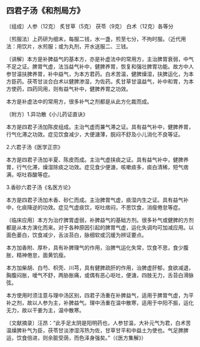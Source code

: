 ## 四君子汤《和剂局方》

〔组成〕人参（12克） 炙甘草（5克） 茯苓（9克） 白术（12克）各等分

〔煎服法〕上药研为细末，每服二钱，水一盏，煎至七分，不拘时服。（近代用法：用饮片，水煎服；或为丸剂，开水送服二、三钱。

〔讲解〕本方是补脾益气的基本方，亦是补虚法中的常用方，主治脾胃衰弱，中气不足之证。脾胃气虚，法当益气补中，健脾养胃，恢复和强壮脾胃功能。故方中人参甘温扶脾养胃，补中益气，为本方君药。白术苦温，健脾燥湿，扶脾运化，为本方臣药。茯苓甘淡合白术以健脾渗湿，为佐药。炙甘草甘温益气，补中和胃，为本方使药，四药同用，则有益气补中，健脾养胃之功效。

本方是补虚法中的常用方，很多补气之剂都是从此方化裁而成。

〔附方〕1.异功散《小儿药证直诀》

本方是四君子汤加陈皮组成。主治气虚而兼气滞之证。具有益气补中，健脾养胃，行气化滞之功效。症见饮食减少，大便溏薄，脘闷不舒及小儿消化不良等证。

2.六君子汤《医学正宗》

本方是四君子汤加半夏、陈皮而成。主治气虚挟痰之证。具有益气补中，健脾养胃，行气化滞，燥湿除痰之功效。症见食少便溏，咳嗽痰多，痰白清稀，短气痞满，呕吐吞酸等症。

3.香砂六君子汤《名医方论》

本方是四君子汤加木香、砂仁而成。主治脾胃气虚，痰湿内生之证。具有益气补中，化痰降逆的功效。症见气虚痰饮，呕吐痞闷，不思饮食，消瘦倦怠等症。

〔临床应用〕本方为治疗脾胃虚弱，补脾益气的基础方剂。很多补气或健脾的方剂都是从本方演化而来。对于各种原因引起的脾胃气虚，运化失调均可加减应用。以面色蒌白，饮食减少，舌淡苔白，脉细软或沉缓为辨证要点。

本方加香附、厚朴，具有补脾理气的作用，治脾气运化失常，饮食不思，食少腹胀，精神倦怠，面黄饥瘦。

本方加柴胡、白芍、枳壳、川芎，具有健脾疏肝的作用，治脾虚肝郁，食欲减退，胸腹闷胀，嗳气不舒，两胁胀痛，或偶有恶心呕吐，便溏，四肢无力，舌苔白滑脉弦。

本方使用时须注意与理中汤区别，四君子汤重在补脾益气，适用于脾胃气虚，为平补之剂，故以人参为主，补脾益气。理中汤重在温中散寒，适用于中阳不振，运化无力，故以干姜为主，温中散寒。

〔文献摘录〕汪昂：“此手足太阴是阳明药也，人参甘温，大补元气为君，白术苦温燥脾补气为臣，茯苓甘淡渗湿泻热为佐，甘草甘平和中益土为使也。气足脾脾运，饮食倍进，则余脏受荫，而色泽身强矣。”（《医方集解》）

